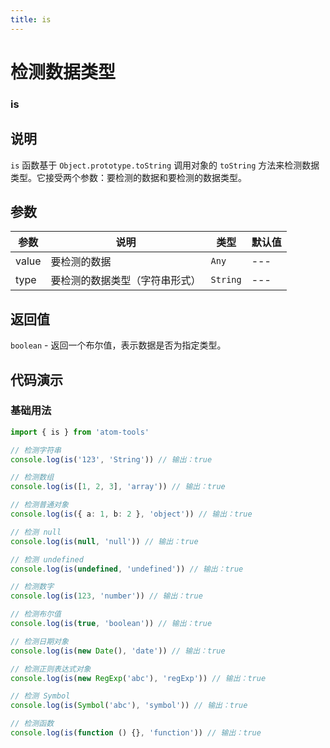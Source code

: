 ```yaml
---
title: is
---
```


# 检测数据类型

### is

## 说明

`is` 函数基于 `Object.prototype.toString` 调用对象的 `toString` 方法来检测数据类型。它接受两个参数：要检测的数据和要检测的数据类型。

## 参数

| 参数  | 说明                           | 类型     | 默认值 |
| ----- | ------------------------------ | -------- | ------ |
| value | 要检测的数据                   | `Any`    | ---    |
| type  | 要检测的数据类型（字符串形式） | `String` | ---    |

## 返回值

`boolean` - 返回一个布尔值，表示数据是否为指定类型。

## 代码演示

### 基础用法

```ts
import { is } from 'atom-tools'

// 检测字符串
console.log(is('123', 'String')) // 输出：true

// 检测数组
console.log(is([1, 2, 3], 'array')) // 输出：true

// 检测普通对象
console.log(is({ a: 1, b: 2 }, 'object')) // 输出：true

// 检测 null
console.log(is(null, 'null')) // 输出：true

// 检测 undefined
console.log(is(undefined, 'undefined')) // 输出：true

// 检测数字
console.log(is(123, 'number')) // 输出：true

// 检测布尔值
console.log(is(true, 'boolean')) // 输出：true

// 检测日期对象
console.log(is(new Date(), 'date')) // 输出：true

// 检测正则表达式对象
console.log(is(new RegExp('abc'), 'regExp')) // 输出：true

// 检测 Symbol
console.log(is(Symbol('abc'), 'symbol')) // 输出：true

// 检测函数
console.log(is(function () {}, 'function')) // 输出：true
```
